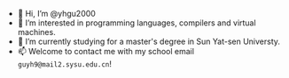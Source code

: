- 👋 Hi, I’m @yhgu2000
- 👀 I’m interested in programming languages, compilers and virtual machines.
- 🌱 I’m currently studying for a master's degree in Sun Yat-sen Universty.
- 📫 Welcome to contact me with my school email `guyh9@mail2.sysu.edu.cn`!

<!---
yhgu2000/yhgu2000 is a ✨ special ✨ repository because its `README.md` (this file) appears on your GitHub profile.
You can click the Preview link to take a look at your changes.
--->
